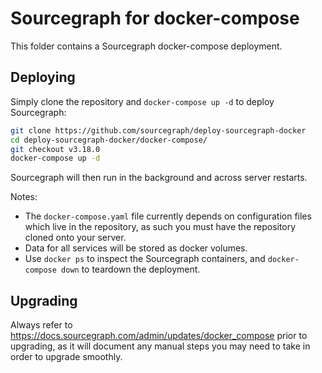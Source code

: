 # Sourcegraph for docker-compose

This folder contains a Sourcegraph docker-compose deployment.

## Deploying

Simply clone the repository and `docker-compose up -d` to deploy Sourcegraph:

```sh
git clone https://github.com/sourcegraph/deploy-sourcegraph-docker
cd deploy-sourcegraph-docker/docker-compose/
git checkout v3.18.0
docker-compose up -d
```

Sourcegraph will then run in the background and across server restarts.

Notes:

- The `docker-compose.yaml` file currently depends on configuration files which live in the repository, as such you must have the repository cloned onto your server.
- Data for all services will be stored as docker volumes.
- Use `docker ps` to inspect the Sourcegraph containers, and `docker-compose down` to teardown the deployment.

## Upgrading

Always refer to https://docs.sourcegraph.com/admin/updates/docker_compose prior to upgrading, as it will document any manual steps you may need to take in order to upgrade smoothly.
